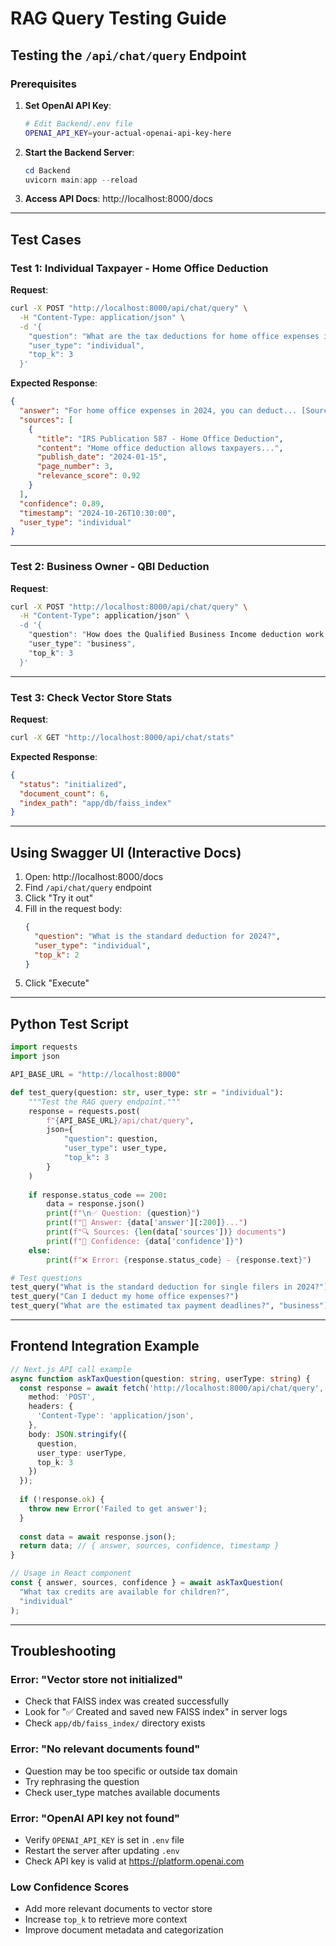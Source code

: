 # RAG Query Testing Guide

## Testing the `/api/chat/query` Endpoint

### Prerequisites

1. **Set OpenAI API Key**:
   ```bash
   # Edit Backend/.env file
   OPENAI_API_KEY=your-actual-openai-api-key-here
   ```

2. **Start the Backend Server**:
   ```powershell
   cd Backend
   uvicorn main:app --reload
   ```

3. **Access API Docs**: http://localhost:8000/docs

---

## Test Cases

### Test 1: Individual Taxpayer - Home Office Deduction

**Request**:
```bash
curl -X POST "http://localhost:8000/api/chat/query" \
  -H "Content-Type: application/json" \
  -d '{
    "question": "What are the tax deductions for home office expenses in 2024?",
    "user_type": "individual",
    "top_k": 3
  }'
```

**Expected Response**:
```json
{
  "answer": "For home office expenses in 2024, you can deduct... [Source 1]...",
  "sources": [
    {
      "title": "IRS Publication 587 - Home Office Deduction",
      "content": "Home office deduction allows taxpayers...",
      "publish_date": "2024-01-15",
      "page_number": 3,
      "relevance_score": 0.92
    }
  ],
  "confidence": 0.89,
  "timestamp": "2024-10-26T10:30:00",
  "user_type": "individual"
}
```

---

### Test 2: Business Owner - QBI Deduction

**Request**:
```bash
curl -X POST "http://localhost:8000/api/chat/query" \
  -H "Content-Type": application/json" \
  -d '{
    "question": "How does the Qualified Business Income deduction work for my LLC?",
    "user_type": "business",
    "top_k": 3
  }'
```

---

### Test 3: Check Vector Store Stats

**Request**:
```bash
curl -X GET "http://localhost:8000/api/chat/stats"
```

**Expected Response**:
```json
{
  "status": "initialized",
  "document_count": 6,
  "index_path": "app/db/faiss_index"
}
```

---

## Using Swagger UI (Interactive Docs)

1. Open: http://localhost:8000/docs
2. Find `/api/chat/query` endpoint
3. Click "Try it out"
4. Fill in the request body:
   ```json
   {
     "question": "What is the standard deduction for 2024?",
     "user_type": "individual",
     "top_k": 2
   }
   ```
5. Click "Execute"

---

## Python Test Script

```python
import requests
import json

API_BASE_URL = "http://localhost:8000"

def test_query(question: str, user_type: str = "individual"):
    """Test the RAG query endpoint."""
    response = requests.post(
        f"{API_BASE_URL}/api/chat/query",
        json={
            "question": question,
            "user_type": user_type,
            "top_k": 3
        }
    )
    
    if response.status_code == 200:
        data = response.json()
        print(f"\n✅ Question: {question}")
        print(f"📝 Answer: {data['answer'][:200]}...")
        print(f"🔍 Sources: {len(data['sources'])} documents")
        print(f"💯 Confidence: {data['confidence']}")
    else:
        print(f"❌ Error: {response.status_code} - {response.text}")

# Test questions
test_query("What is the standard deduction for single filers in 2024?")
test_query("Can I deduct my home office expenses?")
test_query("What are the estimated tax payment deadlines?", "business")
```

---

## Frontend Integration Example

```typescript
// Next.js API call example
async function askTaxQuestion(question: string, userType: string) {
  const response = await fetch('http://localhost:8000/api/chat/query', {
    method: 'POST',
    headers: {
      'Content-Type': 'application/json',
    },
    body: JSON.stringify({
      question,
      user_type: userType,
      top_k: 3
    })
  });
  
  if (!response.ok) {
    throw new Error('Failed to get answer');
  }
  
  const data = await response.json();
  return data; // { answer, sources, confidence, timestamp }
}

// Usage in React component
const { answer, sources, confidence } = await askTaxQuestion(
  "What tax credits are available for children?",
  "individual"
);
```

---

## Troubleshooting

### Error: "Vector store not initialized"
- Check that FAISS index was created successfully
- Look for "✅ Created and saved new FAISS index" in server logs
- Check `app/db/faiss_index/` directory exists

### Error: "No relevant documents found"
- Question may be too specific or outside tax domain
- Try rephrasing the question
- Check user_type matches available documents

### Error: "OpenAI API key not found"
- Verify `OPENAI_API_KEY` is set in `.env` file
- Restart the server after updating `.env`
- Check API key is valid at https://platform.openai.com

### Low Confidence Scores
- Add more relevant documents to vector store
- Increase `top_k` to retrieve more context
- Improve document metadata and categorization
